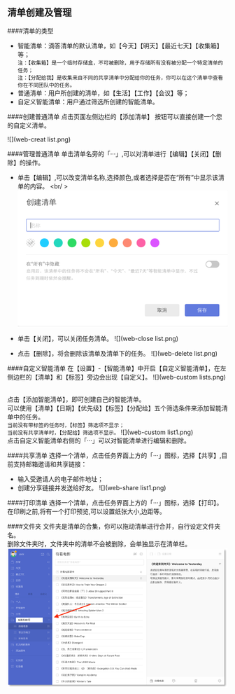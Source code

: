 ## 清单创建及管理

####清单的类型
* 智能清单：滴答清单的默认清单，如【今天】【明天】【最近七天】【收集箱】等；
<br>`注：【收集箱】是一个临时存储盒，不可被删除，用于存储所有没有被分配一个特定清单的任务；`
<br>`注：【分配给我】是收集来自不同的共享清单中分配给你的任务，你可以在这个清单中查看你在不同团队中的任务。`
* 普通清单：用户所创建的清单，如【生活】【工作】【会议】等；
* 自定义智能清单：用户通过筛选所创建的智能清单。

####创建普通清单
点击页面左侧边栏的【添加清单】 按钮可以直接创建一个您的自定义清单。

![](web-creat list.png)

####管理普通清单
单击清单名旁的「···」,可以对清单进行【编辑】【关闭】【删除】的操作。
* 单击【编辑】,可以改变清单名称,选择颜色,或者选择是否在“所有”中显示该清单的内容。
<br/ >![](../images/images_web2.0/listedit.png)

* 单击【关闭】，可以关闭任务清单。
 ![](web-close list.png)

* 点击【删除】，将会删除该清单及清单下的任务。
 ![](web-delete list.png)


####自定义智能清单
在【设置】-【智能清单】中开启【自定义智能清单】，在左侧边栏的【清单】和【标签】旁边会出现【自定义】。
![](web-custom lists.png)

<br />点击【添加智能清单】，即可创建自己的智能清单。
<br>可以使用【清单】【日期】【优先级】【标签】【分配给】五个筛选条件来添加智能清单中的任务。
<br>`当前没有带标签的任务时，【标签】筛选项不显示；` 
<br>`当前没有共享清单时，【分配给】筛选项不显示。` 
![](web-custom list1.png)
<br />点击自定义智能清单右侧的「···」可以对智能清单进行编辑和删除。

####共享清单
选择一个清单，点击任务界面上方的「···」图标，选择【共享】,目前支持邮箱邀请和共享链接：
* 输入受邀请人的电子邮件地址；
* 创建分享链接并发送给好友。
![](web-share list1.png)

####打印清单
选择一个清单，点击任务界面上方的「···」图标，选择【打印】。在印刷之前,将有一个打印预览,可以设置纸张大小,边距等。

####文件夹
文件夹是清单的合集，你可以拖动清单进行合并，自行设定文件夹名。
<br>删除文件夹时，文件夹中的清单不会被删除，会单独显示在清单栏。
![](web-folder.png)